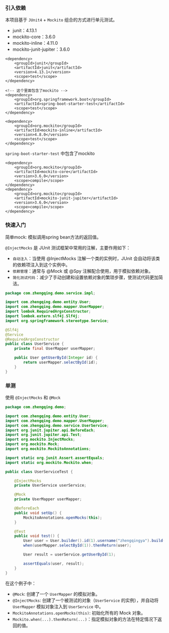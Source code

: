 ### 引入依赖

本项目基于 `JUnit4` + `Mockito` 组合的方式进行单元测试。

- junit：4.13.1
- mockito-core：3.6.0
- mockito-inline：4.11.0
- mockito-junit-jupiter：3.6.0

```
<dependency>
    <groupId>junit</groupId>
    <artifactId>junit</artifactId>
    <version>4.13.1</version>
    <scope>test</scope>
</dependency>

<!-- 这个里面包含了mockito -->
<dependency>
    <groupId>org.springframework.boot</groupId>
    <artifactId>spring-boot-starter-test</artifactId>
    <scope>test</scope>
</dependency>

<dependency>
    <groupId>org.mockito</groupId>
    <artifactId>mockito-inline</artifactId>
    <version>4.8.0</version>
    <scope>test</scope>
</dependency>
```

`spring-boot-starter-test` 中包含了mockito

```
<dependency>
    <groupId>org.mockito</groupId>
    <artifactId>mockito-core</artifactId>
    <version>3.6.0</version>
    <scope>compile</scope>
</dependency>
<dependency>
    <groupId>org.mockito</groupId>
    <artifactId>mockito-junit-jupiter</artifactId>
    <version>3.6.0</version>
    <scope>compile</scope>
</dependency>
```

### 快速入门

简单mock: 模拟调用spring bean方法的返回值。

`@InjectMocks` 是 JUnit 测试框架中常用的注解，主要作用如下：

- `自动注入`：当使用 @InjectMocks 注解一个类的实例时，JUnit 会自动将该类的依赖项注入到这个实例中。
- `依赖管理`：通常与 @Mock 或 @Spy 注解配合使用，用于模拟依赖对象。
- `简化测试代码`：减少了手动创建和设置依赖对象的繁琐步骤，使测试代码更加简洁。

```java
package com.zhengqing.demo.service.impl;

import com.zhengqing.demo.entity.User;
import com.zhengqing.demo.mapper.UserMapper;
import lombok.RequiredArgsConstructor;
import lombok.extern.slf4j.Slf4j;
import org.springframework.stereotype.Service;

@Slf4j
@Service
@RequiredArgsConstructor
public class UserService {
    private final UserMapper userMapper;

    public User getUserById(Integer id) {
        return userMapper.selectById(id);
    }
}
```

### 单测

使用 `@InjectMocks` 和 `@Mock`

```java
package com.zhengqing.demo;

import com.zhengqing.demo.entity.User;
import com.zhengqing.demo.mapper.UserMapper;
import com.zhengqing.demo.service.UserService;
import org.junit.jupiter.api.BeforeEach;
import org.junit.jupiter.api.Test;
import org.mockito.InjectMocks;
import org.mockito.Mock;
import org.mockito.MockitoAnnotations;

import static org.junit.Assert.assertEquals;
import static org.mockito.Mockito.when;

public class UserServiceTest {

    @InjectMocks
    private UserService userService;

    @Mock
    private UserMapper userMapper;

    @BeforeEach
    public void setUp() {
        MockitoAnnotations.openMocks(this);
    }

    @Test
    public void test() {
        User user = User.builder().id(1).username("zhengqingya").build();
        when(userMapper.selectById(1)).thenReturn(user);

        User result = userService.getUserById(1);

        assertEquals(user, result);
    }
}
```

在这个例子中：

- `@Mock`: 创建了一个 `UserMapper` 的模拟对象。
- `@InjectMocks`: 创建了一个被测试的对象（`UserService` 的实例），并自动将 `UserMapper` 模拟对象注入到 `UserService` 中。
- `MockitoAnnotations.openMocks(this)`: 初始化所有的 Mock 对象。
- `Mockito.when(...).thenReturn(...)`：指定模拟对象的方法在特定情况下返回的值。
